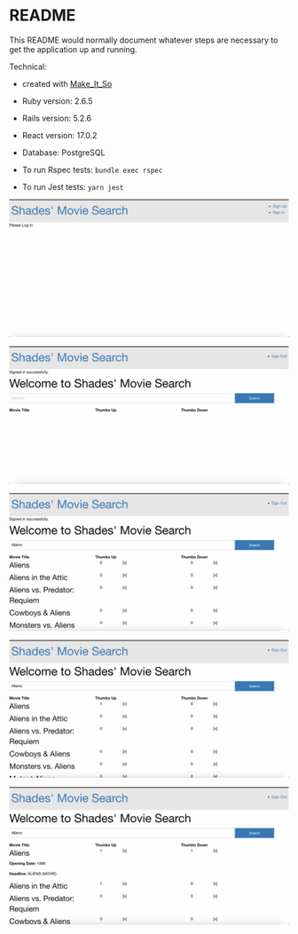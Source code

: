 # README

This README would normally document whatever steps are necessary to get the
application up and running.

Technical:

  * created with [Make_It_So](github.com/LaunchAcademy/make_it_so)

* Ruby version: 2.6.5

* Rails version: 5.2.6

* React version: 17.0.2

* Database: PostgreSQL

* To run Rspec tests: `bundle exec rspec`

* To run Jest tests: `yarn jest`


![home page - logged out](https://github.com/Shades4355/movie_api/blob/main/screenshots/Screen%20Shot%202021-07-01%20at%2012.34.46%20PM.png)

![home page - logged in](https://github.com/Shades4355/movie_api/blob/main/screenshots/Screen%20Shot%202021-07-01%20at%2012.35.06%20PM.png)

![search: Aliens](https://github.com/Shades4355/movie_api/blob/main/screenshots/Screen%20Shot%202021-07-01%20at%2012.35.19%20PM.png)

![thumbs up Alien](https://github.com/Shades4355/movie_api/blob/main/screenshots/Screen%20Shot%202021-07-01%20at%2012.35.42%20PM.png)

![Aliens details](https://github.com/Shades4355/movie_api/blob/main/screenshots/Screen%20Shot%202021-07-01%20at%2012.43.28%20PM.png)
